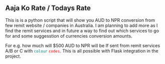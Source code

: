 ## Aaja Ko Rate / Todays Rate
 This is is a python script that will show you AUD to NPR conversion from few remit website / companies in Australia.
 I am planning to add more as I find the remit services and in future a way to find out which services to go for and some suggesstion of currencies conversion amounts. 

 For e.g. how much will $500 AUD to NPR will be If sent from remit services A/B or C with <code style="color:teal;" >colour</code> <code style="color:red;">codes</code>.
 This is all possible with Flask integration in the project.